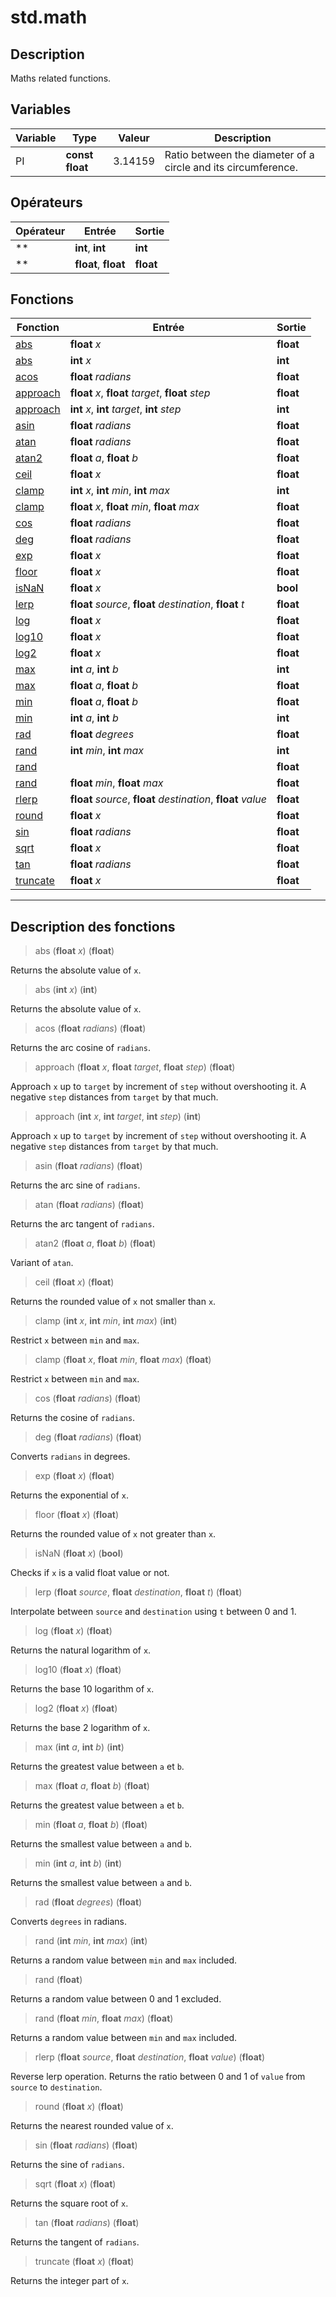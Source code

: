 # std.math

## Description
Maths related functions.
## Variables
|Variable|Type|Valeur|Description|
|-|-|-|-|
|PI|**const float**|3.14159|Ratio between the diameter of a circle and its circumference.|
## Opérateurs
|Opérateur|Entrée|Sortie|
|-|-|-|
|**|**int**, **int**|**int**|
|**|**float**, **float**|**float**|
## Fonctions
|Fonction|Entrée|Sortie|
|-|-|-|
|[abs](#func_0)|**float** *x*|**float**|
|[abs](#func_1)|**int** *x*|**int**|
|[acos](#func_2)|**float** *radians*|**float**|
|[approach](#func_3)|**float** *x*, **float** *target*, **float** *step*|**float**|
|[approach](#func_4)|**int** *x*, **int** *target*, **int** *step*|**int**|
|[asin](#func_5)|**float** *radians*|**float**|
|[atan](#func_6)|**float** *radians*|**float**|
|[atan2](#func_7)|**float** *a*, **float** *b*|**float**|
|[ceil](#func_8)|**float** *x*|**float**|
|[clamp](#func_9)|**int** *x*, **int** *min*, **int** *max*|**int**|
|[clamp](#func_10)|**float** *x*, **float** *min*, **float** *max*|**float**|
|[cos](#func_11)|**float** *radians*|**float**|
|[deg](#func_12)|**float** *radians*|**float**|
|[exp](#func_13)|**float** *x*|**float**|
|[floor](#func_14)|**float** *x*|**float**|
|[isNaN](#func_15)|**float** *x*|**bool**|
|[lerp](#func_16)|**float** *source*, **float** *destination*, **float** *t*|**float**|
|[log](#func_17)|**float** *x*|**float**|
|[log10](#func_18)|**float** *x*|**float**|
|[log2](#func_19)|**float** *x*|**float**|
|[max](#func_20)|**int** *a*, **int** *b*|**int**|
|[max](#func_21)|**float** *a*, **float** *b*|**float**|
|[min](#func_22)|**float** *a*, **float** *b*|**float**|
|[min](#func_23)|**int** *a*, **int** *b*|**int**|
|[rad](#func_24)|**float** *degrees*|**float**|
|[rand](#func_25)|**int** *min*, **int** *max*|**int**|
|[rand](#func_26)||**float**|
|[rand](#func_27)|**float** *min*, **float** *max*|**float**|
|[rlerp](#func_28)|**float** *source*, **float** *destination*, **float** *value*|**float**|
|[round](#func_29)|**float** *x*|**float**|
|[sin](#func_30)|**float** *radians*|**float**|
|[sqrt](#func_31)|**float** *x*|**float**|
|[tan](#func_32)|**float** *radians*|**float**|
|[truncate](#func_33)|**float** *x*|**float**|


***
## Description des fonctions

<a id="func_0"></a>
> abs (**float** *x*) (**float**)

Returns the absolute value of `x`.

<a id="func_1"></a>
> abs (**int** *x*) (**int**)

Returns the absolute value of `x`.

<a id="func_2"></a>
> acos (**float** *radians*) (**float**)

Returns the arc cosine of `radians`.

<a id="func_3"></a>
> approach (**float** *x*, **float** *target*, **float** *step*) (**float**)

Approach `x` up to `target` by increment of `step` without overshooting it.
A negative `step` distances from `target` by that much.

<a id="func_4"></a>
> approach (**int** *x*, **int** *target*, **int** *step*) (**int**)

Approach `x` up to `target` by increment of `step` without overshooting it.
A negative `step` distances from `target` by that much.

<a id="func_5"></a>
> asin (**float** *radians*) (**float**)

Returns the arc sine of `radians`.

<a id="func_6"></a>
> atan (**float** *radians*) (**float**)

Returns the arc tangent of `radians`.

<a id="func_7"></a>
> atan2 (**float** *a*, **float** *b*) (**float**)

Variant of `atan`.

<a id="func_8"></a>
> ceil (**float** *x*) (**float**)

Returns the rounded value of `x` not smaller than `x`.

<a id="func_9"></a>
> clamp (**int** *x*, **int** *min*, **int** *max*) (**int**)

Restrict `x` between `min` and `max`.

<a id="func_10"></a>
> clamp (**float** *x*, **float** *min*, **float** *max*) (**float**)

Restrict `x` between `min` and `max`.

<a id="func_11"></a>
> cos (**float** *radians*) (**float**)

Returns the cosine of `radians`.

<a id="func_12"></a>
> deg (**float** *radians*) (**float**)

Converts `radians` in degrees.

<a id="func_13"></a>
> exp (**float** *x*) (**float**)

Returns the exponential of `x`.

<a id="func_14"></a>
> floor (**float** *x*) (**float**)

Returns the rounded value of `x` not greater than `x`.

<a id="func_15"></a>
> isNaN (**float** *x*) (**bool**)

Checks if `x` is a valid float value or not.

<a id="func_16"></a>
> lerp (**float** *source*, **float** *destination*, **float** *t*) (**float**)

Interpolate between `source` and `destination` using `t` between 0 and 1.

<a id="func_17"></a>
> log (**float** *x*) (**float**)

Returns the natural logarithm of `x`.

<a id="func_18"></a>
> log10 (**float** *x*) (**float**)

Returns the base 10 logarithm of `x`.

<a id="func_19"></a>
> log2 (**float** *x*) (**float**)

Returns the base 2 logarithm of `x`.

<a id="func_20"></a>
> max (**int** *a*, **int** *b*) (**int**)

Returns the greatest value between `a` et `b`.

<a id="func_21"></a>
> max (**float** *a*, **float** *b*) (**float**)

Returns the greatest value between `a` et `b`.

<a id="func_22"></a>
> min (**float** *a*, **float** *b*) (**float**)

Returns the smallest value between `a` and `b`.

<a id="func_23"></a>
> min (**int** *a*, **int** *b*) (**int**)

Returns the smallest value between `a` and `b`.

<a id="func_24"></a>
> rad (**float** *degrees*) (**float**)

Converts `degrees` in radians.

<a id="func_25"></a>
> rand (**int** *min*, **int** *max*) (**int**)

Returns a random value between `min` and `max` included.

<a id="func_26"></a>
> rand (**float**)

Returns a random value between 0 and 1 excluded.

<a id="func_27"></a>
> rand (**float** *min*, **float** *max*) (**float**)

Returns a random value between `min` and `max` included.

<a id="func_28"></a>
> rlerp (**float** *source*, **float** *destination*, **float** *value*) (**float**)

Reverse lerp operation.
Returns the ratio between 0 and 1 of `value` from `source` to `destination`.

<a id="func_29"></a>
> round (**float** *x*) (**float**)

Returns the nearest rounded value of `x`.

<a id="func_30"></a>
> sin (**float** *radians*) (**float**)

Returns the sine of `radians`.

<a id="func_31"></a>
> sqrt (**float** *x*) (**float**)

Returns the square root of `x`.

<a id="func_32"></a>
> tan (**float** *radians*) (**float**)

Returns the tangent of `radians`.

<a id="func_33"></a>
> truncate (**float** *x*) (**float**)

Returns the integer part of `x`.

